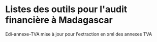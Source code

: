 # Listes des outils pour l'audit financière à Madagascar
Edi-annexe-TVA mise à jour pour l'extraction en xml des annexes TVA
